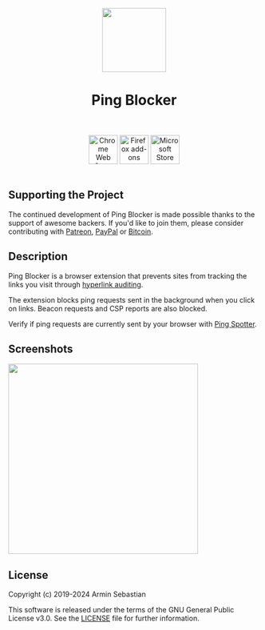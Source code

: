 <p align="center"><img width="128" height="128" src="https://i.imgur.com/oZmAoWk.png"></p>
<h1 align="center">Ping Blocker</h1>

<p align="center">
  </br></br>
  <a href="https://chrome.google.com/webstore/detail/ping-blocker/jkpocifanmihboebfhigkjcdihgfcdnb">
    <picture>
      <source srcset="https://i.imgur.com/XBIE9pk.png" media="(prefers-color-scheme: dark)">
      <img height="58" src="https://i.imgur.com/oGxig2F.png" alt="Chrome Web Store"></picture></a>
  <a href="https://addons.mozilla.org/firefox/addon/ping-blocker/">
    <picture>
      <source srcset="https://i.imgur.com/ZluoP7T.png" media="(prefers-color-scheme: dark)">
      <img height="58" src="https://i.imgur.com/4PobQqE.png" alt="Firefox add-ons"></picture></a>
  <a href="https://microsoftedge.microsoft.com/addons/detail/ping-blocker/mafeokjngapchgdgnabeepkhfihiicpb">
    <picture>
      <source srcset="https://i.imgur.com/Jog9cQP.png" media="(prefers-color-scheme: dark)">
      <img height="58" src="https://i.imgur.com/aiprUt8.png" alt="Microsoft Store"></picture></a>
  </br></br>
</p>

## Supporting the Project

The continued development of Ping Blocker is made possible
thanks to the support of awesome backers. If you'd like to join them,
please consider contributing with
[Patreon](https://armin.dev/go/patreon?pr=ping-blocker&src=repo),
[PayPal](https://armin.dev/go/paypal?pr=ping-blocker&src=repo) or
[Bitcoin](https://armin.dev/go/bitcoin?pr=ping-blocker&src=repo).

## Description

Ping Blocker is a browser extension that prevents sites from tracking
the links you visit through
[hyperlink auditing](https://html.spec.whatwg.org/multipage/links.html#hyperlink-auditing).

The extension blocks ping requests sent in the background when you click on links.
Beacon requests and CSP reports are also blocked.

Verify if ping requests are currently sent by your browser
with [Ping Spotter](https://armin.dev/apps/ping-spotter/).

## Screenshots

<p>
  <img width="380" src="https://i.imgur.com/bBfWVnX.png">
</p>

## License

Copyright (c) 2019-2024 Armin Sebastian

This software is released under the terms of the GNU General Public License v3.0.
See the [LICENSE](LICENSE) file for further information.

